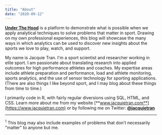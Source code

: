 ```yaml
---
title: "About"
date: "2020-09-12"
---
```


[**Under The Hood**](https://underthehood.jacquietran.com) is a platform to demonstrate what is possible when we apply analytical techniques to solve problems that matter in sport. Drawing on my own professional experiences, this blog will showcase the many ways in which analytics can be used to discover new insights about the sports we love to play, watch, and support.

My name is Jacquie Tran. I'm a sport scientist and researcher working in elite sport. I am passionate about translating research into applied outcomes for high performance athletes and coaches. My expertise areas include athlete preparation and performance, load and athlete monitoring, sports analytics, and the use of sensor technology for sporting applications. (There are also things I like beyond sport, and I may blog about these things from time to time.)

I primarily code in R, with fairly regular diversions using SQL, HTML, and CSS. Learn more about me from my website [**www.jacquietran.com**](https://www.jacquietran.com) or by following me on Twitter: [**@jacquietran**](https://www.twitter.com/jacquietran)

*****

<sup>1</sup> This blog may also include examples of problems that don't necessarily "matter" to anyone but me.